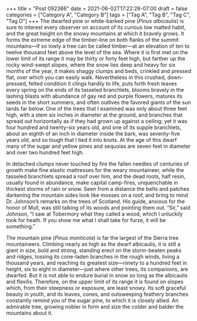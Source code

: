 +++
title = "Post 092386"
date = 2021-06-02T17:22:28-07:00
draft = false
categories = ["Category A", "Category B"]
tags = ["Tag A", "Tag B", "Tag C", "Tag D"]
+++
The dwarfed pine or white-barked pine (_Pinus albicaulis_) is sure to interest every observer on account of its curious low matted habit, and the great height on the snowy mountains at which it bravely grows. It forms the extreme edge of the timber-line on both flanks of the summit mountains—if so lowly a tree can be called timber—at an elevation of ten to twelve thousand feet above the level of the sea. Where it is first met on the lower limit of its range it may be thirty or forty feet high, but farther up the rocky wind-swept slopes, where the snow lies deep and heavy for six months of the year, it makes shaggy clumps and beds, crinkled and pressed flat, over which you can easily walk. Nevertheless in this crushed, down-pressed, felted condition it clings hardily to life, puts forth fresh leaves every spring on the ends of its tasseled branchlets, blooms bravely in the lashing blasts with abundance of gay red and purple flowers, matures its seeds in the short summers, and often outlives the favored giants of the sun lands far below. One of the trees that I examined was only about three feet high, with a stem six inches in diameter at the ground, and branches that spread out horizontally as if they had grown up against a ceiling; yet it was four hundred and twenty-six years old, and one of its supple branchlets, about an eighth of an inch in diameter inside the bark, was seventy-five years old, and so tough that I tied it into knots. At the age of this dwarf many of the sugar and yellow pines and sequoias are seven feet in diameter and over two hundred feet high.

In detached clumps never touched by fire the fallen needles of centuries of growth make fine elastic mattresses for the weary mountaineer, while the tasseled branchlets spread a roof over him, and the dead roots, half resin, usually found in abundance, make capital camp-fires, unquenchable in thickest storms of rain or snow. Seen from a distance the belts and patches darkening the mountain sides look like mosses on a roof, and bring to mind Dr. Johnson’s remarks on the trees of Scotland. His guide, anxious for the honor of Mull, was still talking of its woods and pointing them out. “Sir,” said Johnson, “I saw at Tobermory what they called a wood, which I unluckily took for heath. If you show me what I shall take for furze, it will be something.”

The mountain pine (_Pinus monticola_) is far the largest of the Sierra tree mountaineers. Climbing nearly as high as the dwarf albicaulis, it is still a giant in size, bold and strong, standing erect on the storm-beaten peaks and ridges, tossing its cone-laden branches in the rough winds, living a thousand years, and reaching its greatest size—ninety to a hundred feet in height, six to eight in diameter—just where other trees, its companions, are dwarfed. But it is not able to endure burial in snow so long as the albicaulis and flexilis. Therefore, on the upper limit of its range it is found on slopes which, from their steepness or exposure, are least snowy. Its soft graceful beauty in youth, and its leaves, cones, and outsweeping feathery branches constantly remind you of the sugar pine, to which it is closely allied. An admirable tree, growing nobler in form and size the colder and balder the mountains about it.

